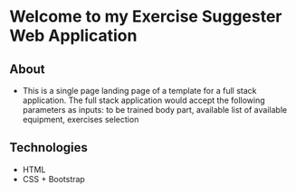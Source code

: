 <h1>Welcome to my Exercise Suggester Web Application </h1>
<h2> About </h2>
<ul>
<li>
This is a single page landing page of a template for a full stack application. The full stack application would accept the following parameters as inputs: to be trained body part, available list of available equipment, exercises selection
</li>
</ul>
<h2>Technologies </h2>
<ul>
<li> HTML </li>
<li> CSS + Bootstrap </li>
</ul>
